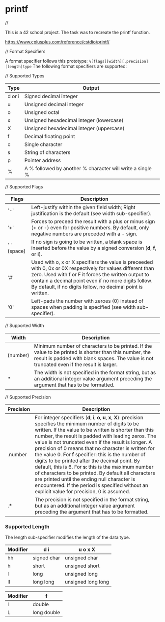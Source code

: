 # printf
//


This is a 42 school project.
The task was to recreate the printf function.

https://www.cplusplus.com/reference/cstdio/printf/


// Format Specifiers

A format specifier follows this prototype: `%[flags][width][.precision][length]type`
The following format specifiers are supported:

// Supported Types

| Type   | Output |
|--------|--------|
| d or i | Signed decimal integer |
| u      | Unsigned decimal integer	|
| o      | Unsigned octal |
| x      | Unsigned hexadecimal integer (lowercase) |
| X      | Unsigned hexadecimal integer (uppercase) |
| f      | Decimal floating point |
| c      | Single character |
| s      | String of characters |
| p      | Pointer address |
| %      | A % followed by another % character will write a single % |

// Supported Flags

| Flags | Description |
|-------|-------------|
| '-'        | Left-justify within the given field width; Right justification is the default (see width sub-specifier). |
| '+'        | Forces to preceed the result with a plus or minus sign (+ or -) even for positive numbers. By default, only negative numbers are preceded with a - sign.|
|' ' (space) | If no sign is going to be written, a blank space is inserted before the value by a signed conversion (__d__, __f__, or __i__). |
| '#'     | Used with o, x or X specifiers the value is preceeded with 0, 0x or 0X respectively for values different than zero. Used with  f or F it forces the written output to contain a decimal point even if no more digits follow. By default, if no digits follow, no decimal point is written.
| '0'     | Left-pads the number with zeroes (0) instead of spaces when padding is specified (see width sub-specifier). |

// Supported Width

| Width    | Description |
|----------|-------------|
| (number) | Minimum number of characters to be printed. If the value to be printed is shorter than this number, the result is padded with blank spaces. The value is not truncated even if the result is larger. |
| *        | The width is not specified in the format string, but as an additional integer value argument preceding the argument that has to be formatted. |

// Supported Precision

| Precision	| Description |
|-----------|-------------|
| .number   | For integer specifiers (__d__, __i__, __o__, __u__, __x__, __X__): precision specifies the minimum number of digits to be written. If the value to be written is shorter than this number, the result is padded with leading zeros. The value is not truncated even if the result is longer. A precision of 0 means that no character is written for the value 0. For __f__ specifier: this is the number of digits to be printed after the decimal point. By default, this is 6. For __s__: this is the maximum number of characters to be printed. By default all characters are printed until the ending null character is encountered. If the period is specified without an explicit value for precision, 0 is assumed. |
| .*        | The precision is not specified in the format string, but as an additional integer value argument preceding the argument that has to be formatted. |


### Supported Length

The length sub-specifier modifies the length of the data type.

| Modifier | d i  | u o x X |
|----------|------|---------|
| hh       | signed char | unsigned char |
| h        | short | unsigned short |
| l        | long | unsigned long |
| ll       | long long | unsigned long long |

| Modifier | f |
|----------|---|
|l         |double|
|L         |long double |

